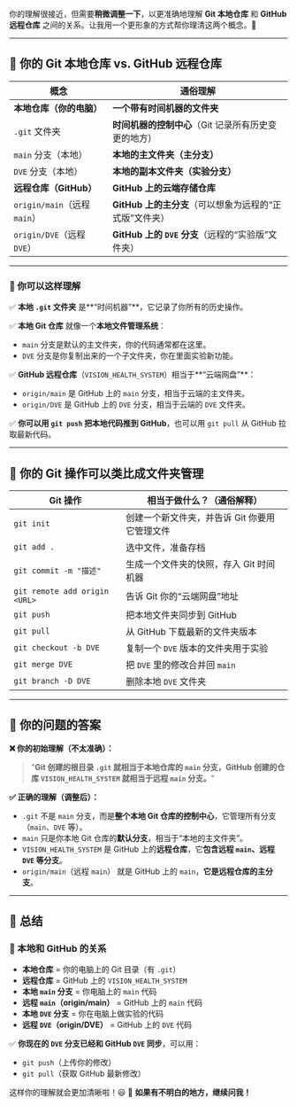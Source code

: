 你的理解很接近，但需要**稍微调整一下**，以更准确地理解 **Git 本地仓库** 和 **GitHub 远程仓库** 之间的关系。让我用一个更形象的方式帮你理清这两个概念。🌱

------

## **🔹 你的 Git 本地仓库  vs. GitHub 远程仓库**

| **概念**                     | **通俗理解**                                            |
| ---------------------------- | ------------------------------------------------------- |
| **本地仓库（你的电脑）**     | **一个带有时间机器的文件夹**                            |
| `.git` 文件夹                | **时间机器的控制中心**（Git 记录所有历史变更的地方）    |
| `main` 分支（本地）          | **本地的主文件夹（主分支）**                            |
| `DVE` 分支（本地）           | **本地的副本文件夹（实验分支）**                        |
| **远程仓库（GitHub）**       | **GitHub 上的云端存储仓库**                             |
| `origin/main`（远程 `main`） | **GitHub 上的主分支**（可以想象为远程的“正式版”文件夹） |
| `origin/DVE`（远程 `DVE`）   | **GitHub 上的 `DVE` 分支**（远程的“实验版”文件夹）      |

------

### **📌 你可以这样理解**

✅ **本地 `.git` 文件夹** 是**“时间机器”**，它记录了你所有的历史操作。

✅ **本地 Git 仓库** 就像一个**本地文件管理系统**：

- `main` 分支是默认的主文件夹，你的代码通常都在这里。
- `DVE` 分支是你复制出来的一个子文件夹，你在里面实验新功能。

✅ **GitHub 远程仓库**（`VISION_HEALTH_SYSTEM`）相当于**“云端网盘”**：

- `origin/main` 是 GitHub 上的 `main` 分支，相当于云端的主文件夹。
- `origin/DVE` 是 GitHub 上的 `DVE` 分支，相当于云端的 `DVE` 文件夹。

✅ **你可以用 `git push` 把本地代码推到 GitHub**，也可以用 `git pull` 从 GitHub 拉取最新代码。

------

## **🔹 你的 Git 操作可以类比成文件夹管理**

| **Git 操作**                  | **相当于做什么？（通俗解释）**                |
| ----------------------------- | --------------------------------------------- |
| `git init`                    | 创建一个新文件夹，并告诉 Git 你要用它管理文件 |
| `git add .`                   | 选中文件，准备存档                            |
| `git commit -m "描述"`        | 生成一个文件夹的快照，存入 Git 时间机器       |
| `git remote add origin <URL>` | 告诉 Git 你的“云端网盘”地址                   |
| `git push`                    | 把本地文件夹同步到 GitHub                     |
| `git pull`                    | 从 GitHub 下载最新的文件夹版本                |
| `git checkout -b DVE`         | 复制一个 `DVE` 版本的文件夹用于实验           |
| `git merge DVE`               | 把 `DVE` 里的修改合并回 `main`                |
| `git branch -D DVE`           | 删除本地 `DVE` 文件夹                         |

------

## **🔹 你的问题的答案**

**❌ 你的初始理解（不太准确）：**

> "**Git 创建的根目录 `.git` 就相当于本地仓库的 `main` 分支，GitHub 创建的仓库 `VISION_HEALTH_SYSTEM` 就相当于远程 `main` 分支。**"

**✅ 正确的理解（调整后）：**

- `.git` 不是 `main` 分支，而是**整个本地 Git 仓库的控制中心**，它管理所有分支（`main`、`DVE` 等）。
- `main` 只是你本地 Git 仓库的**默认分支**，相当于“本地的主文件夹”。
- `VISION_HEALTH_SYSTEM` 是 GitHub 上的**远程仓库**，它**包含远程 `main`、远程 `DVE` 等分支**。
- `origin/main`（远程 `main`） 就是 GitHub 上的 `main`，**它是远程仓库的主分支**。

------

## **🔹 总结**

### **📌 本地和 GitHub 的关系**

- **本地仓库** = 你的电脑上的 Git 目录（有 `.git`）
- **远程仓库** = GitHub 上的 `VISION_HEALTH_SYSTEM`
- **本地 `main` 分支** = 你电脑上的 `main` 代码
- **远程 `main`（origin/main）** = GitHub 上的 `main` 代码
- **本地 `DVE` 分支** = 你在电脑上做实验的代码
- **远程 `DVE`（origin/DVE）** = GitHub 上的 `DVE` 代码

✅ **你现在的 `DVE` 分支已经和 GitHub `DVE` 同步**，可以用：

- `git push`（上传你的修改）
- `git pull`（获取 GitHub 最新修改）

这样你的理解就会更加清晰啦！😃 🚀 **如果有不明白的地方，继续问我！**